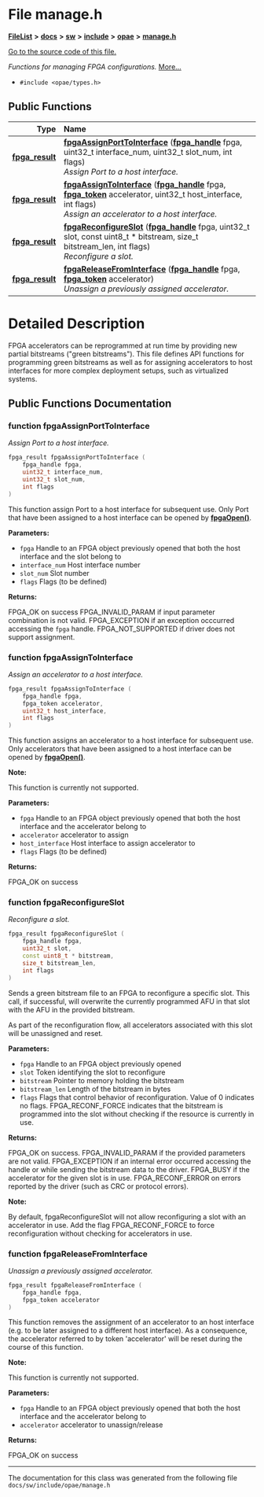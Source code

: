 
# File manage.h



[**FileList**](files.md) **>** [**docs**](dir_49e56c817e5e54854c35e136979f97ca.md) **>** [**sw**](dir_55721a669a8e0900d975c02921addb49.md) **>** [**include**](dir_97b4588afba69bf89bbe554642ac6431.md) **>** [**opae**](dir_ade97cd9199f278c0723672dd8647ba4.md) **>** [**manage.h**](manage_8h.md)

[Go to the source code of this file.](manage_8h_source.md)

_Functions for managing FPGA configurations._ [More...](#detailed-description)

* `#include <opae/types.h>`















## Public Functions

| Type | Name |
| ---: | :--- |
|  [**fpga\_result**](types__enum_8h.md#enum-fpga_result) | [**fpgaAssignPortToInterface**](#function-fpgaassignporttointerface) ([**fpga\_handle**](types_8h.md#typedef-fpga_handle) fpga, uint32\_t interface\_num, uint32\_t slot\_num, int flags) <br>_Assign Port to a host interface._  |
|  [**fpga\_result**](types__enum_8h.md#enum-fpga_result) | [**fpgaAssignToInterface**](#function-fpgaassigntointerface) ([**fpga\_handle**](types_8h.md#typedef-fpga_handle) fpga, [**fpga\_token**](types_8h.md#typedef-fpga_token) accelerator, uint32\_t host\_interface, int flags) <br>_Assign an accelerator to a host interface._  |
|  [**fpga\_result**](types__enum_8h.md#enum-fpga_result) | [**fpgaReconfigureSlot**](#function-fpgareconfigureslot) ([**fpga\_handle**](types_8h.md#typedef-fpga_handle) fpga, uint32\_t slot, const uint8\_t \* bitstream, size\_t bitstream\_len, int flags) <br>_Reconfigure a slot._  |
|  [**fpga\_result**](types__enum_8h.md#enum-fpga_result) | [**fpgaReleaseFromInterface**](#function-fpgareleasefrominterface) ([**fpga\_handle**](types_8h.md#typedef-fpga_handle) fpga, [**fpga\_token**](types_8h.md#typedef-fpga_token) accelerator) <br>_Unassign a previously assigned accelerator._  |








# Detailed Description


FPGA accelerators can be reprogrammed at run time by providing new partial bitstreams ("green bitstreams"). This file defines API functions for programming green bitstreams as well as for assigning accelerators to host interfaces for more complex deployment setups, such as virtualized systems. 


    
## Public Functions Documentation


### function fpgaAssignPortToInterface 

_Assign Port to a host interface._ 
```C++
fpga_result fpgaAssignPortToInterface (
    fpga_handle fpga,
    uint32_t interface_num,
    uint32_t slot_num,
    int flags
) 
```



This function assign Port to a host interface for subsequent use. Only Port that have been assigned to a host interface can be opened by [**fpgaOpen()**](access_8h.md#function-fpgaopen).




**Parameters:**


* `fpga` Handle to an FPGA object previously opened that both the host interface and the slot belong to 
* `interface_num` Host interface number 
* `slot_num` Slot number 
* `flags` Flags (to be defined) 



**Returns:**

FPGA\_OK on success FPGA\_INVALID\_PARAM if input parameter combination is not valid. FPGA\_EXCEPTION if an exception occcurred accessing the `fpga` handle. FPGA\_NOT\_SUPPORTED if driver does not support assignment. 





        

### function fpgaAssignToInterface 

_Assign an accelerator to a host interface._ 
```C++
fpga_result fpgaAssignToInterface (
    fpga_handle fpga,
    fpga_token accelerator,
    uint32_t host_interface,
    int flags
) 
```



This function assigns an accelerator to a host interface for subsequent use. Only accelerators that have been assigned to a host interface can be opened by [**fpgaOpen()**](access_8h.md#function-fpgaopen).




**Note:**

This function is currently not supported.




**Parameters:**


* `fpga` Handle to an FPGA object previously opened that both the host interface and the accelerator belong to 
* `accelerator` accelerator to assign 
* `host_interface` Host interface to assign accelerator to 
* `flags` Flags (to be defined) 



**Returns:**

FPGA\_OK on success 





        

### function fpgaReconfigureSlot 

_Reconfigure a slot._ 
```C++
fpga_result fpgaReconfigureSlot (
    fpga_handle fpga,
    uint32_t slot,
    const uint8_t * bitstream,
    size_t bitstream_len,
    int flags
) 
```



Sends a green bitstream file to an FPGA to reconfigure a specific slot. This call, if successful, will overwrite the currently programmed AFU in that slot with the AFU in the provided bitstream.


As part of the reconfiguration flow, all accelerators associated with this slot will be unassigned and reset.




**Parameters:**


* `fpga` Handle to an FPGA object previously opened 
* `slot` Token identifying the slot to reconfigure 
* `bitstream` Pointer to memory holding the bitstream 
* `bitstream_len` Length of the bitstream in bytes 
* `flags` Flags that control behavior of reconfiguration. Value of 0 indicates no flags. FPGA\_RECONF\_FORCE indicates that the bitstream is programmed into the slot without checking if the resource is currently in use. 



**Returns:**

FPGA\_OK on success. FPGA\_INVALID\_PARAM if the provided parameters are not valid. FPGA\_EXCEPTION if an internal error occurred accessing the handle or while sending the bitstream data to the driver. FPGA\_BUSY if the accelerator for the given slot is in use. FPGA\_RECONF\_ERROR on errors reported by the driver (such as CRC or protocol errors).




**Note:**

By default, fpgaReconfigureSlot will not allow reconfiguring a slot with an accelerator in use. Add the flag FPGA\_RECONF\_FORCE to force reconfiguration without checking for accelerators in use. 





        

### function fpgaReleaseFromInterface 

_Unassign a previously assigned accelerator._ 
```C++
fpga_result fpgaReleaseFromInterface (
    fpga_handle fpga,
    fpga_token accelerator
) 
```



This function removes the assignment of an accelerator to an host interface (e.g. to be later assigned to a different host interface). As a consequence, the accelerator referred to by token 'accelerator' will be reset during the course of this function.




**Note:**

This function is currently not supported.




**Parameters:**


* `fpga` Handle to an FPGA object previously opened that both the host interface and the accelerator belong to 
* `accelerator` accelerator to unassign/release 



**Returns:**

FPGA\_OK on success 





        

------------------------------
The documentation for this class was generated from the following file `docs/sw/include/opae/manage.h`